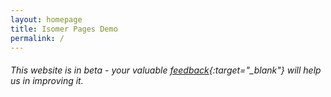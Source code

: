 ```yaml
---
layout: homepage
title: Isomer Pages Demo
permalink: /
---
```

<!-- Type your notification here - the notification bar will not appear if this is empty. For other changes, refer to _data/homepage.yml to edit the homepage -->
###### This website is in beta - your valuable [feedback](https://form.sg/#!/forms/govtech/5a9ce876b3a3b6006e6b8335){:target="_blank"} will help us in improving it.

<script>
  function addReadMore() {
    var sgPara = document.querySelector('.bp-section:nth-of-type(3) .row.is-hidden-mobile.is-hidden-tablet-only p:nth-of-type(2)');
    var extraSGOnDesktop = document.createElement('div');
    extraSGOnDesktop.setAttribute('class','para-extension');
    extraSGOnDesktop.innerHTML=`<p>Cultural diversity characterised early Singapore and was manifested in its physical and social landscapes, lending the city a unique charm.</p>
  <p>The Singapore component of the exhibition showcases 173 photographs from the 1880s to the 1960s, mainly drawn from the collections of the National Library and the National Archives of Singapore, both institutions under the National Library Board of Singapore. The exhibition comprises six sections – Places of Power and Worship, A Tropical Metropolis, All Walks of Life, Colourful Customs, Centres of Commerce, and A City in Motion. It transports the viewer to early Singapore, featuring its varied architecture,
    lively streetscapes, cosmopolitan society, and multi-cultural customs.</p>`;
    var readMoreButton = document.createElement('div');
    readMoreButton.innerHTML = 'Read More..';
    readMoreButton.setAttribute('class','read-more-button');
    readMoreButton.setAttribute('id','read-more-sg');
    /*readMoreButton.setAttribute('onclick','expandSG()');*/
    sgPara.parentNode.insertBefore( extraSGOnDesktop, sgPara.nextSibling );
    extraSGOnDesktop.parentNode.insertBefore( readMoreButton, extraSGOnDesktop.nextSibling );
  }
  
  function expandSG(){
    var expandButton = document.getElementsByClassName('read-more-button');
    var hiddenPara = document.getElementsByClassName('para-extension');
    var i;
    var j;
    for (i=0 && j=0 ; i<hiddenPara.length && j<expandButton.length ; i++ , j++) {
      expandButton[j].addEventListener('click', function(){hiddenPara[i].classList.toggle('show-this-para')});
    }
  }
  
  
  window.onload = function() {addReadMore();expandSG();};
</script>
